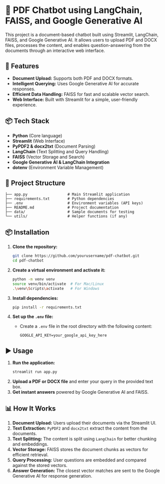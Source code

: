 # 📄 PDF Chatbot using LangChain, FAISS, and Google Generative AI

This project is a document-based chatbot built using Streamlit, LangChain, FAISS, and Google Generative AI. It allows users to upload PDF and DOCX files, processes the content, and enables question-answering from the documents through an interactive web interface.

## 🚀 Features
- **Document Upload:** Supports both PDF and DOCX formats.
- **Intelligent Querying:** Uses Google Generative AI for accurate responses.
- **Efficient Data Handling:** FAISS for fast and scalable vector search.
- **Web Interface:** Built with Streamlit for a simple, user-friendly experience.

## 📦 Tech Stack
- **Python** (Core language)
- **Streamlit** (Web Interface)
- **PyPDF2 & docx2txt** (Document Parsing)
- **LangChain** (Text Splitting and Query Handling)
- **FAISS** (Vector Storage and Search)
- **Google Generative AI & LangChain Integration**
- **dotenv** (Environment Variable Management)

## 📁 Project Structure
```plaintext
├── app.py                  # Main Streamlit application
├── requirements.txt        # Python dependencies
├── .env                    # Environment variables (API keys)
├── README.md               # Project documentation
├── data/                   # Sample documents for testing
└── utils/                  # Helper functions (if any)
```

## 📦 Installation
1. **Clone the repository:**
   ```bash
   git clone https://github.com/yourusername/pdf-chatbot.git
   cd pdf-chatbot
   ```

2. **Create a virtual environment and activate it:**
   ```bash
   python -m venv venv
   source venv/bin/activate  # For Mac/Linux
   .\venv\Scripts\activate   # For Windows
   ```

3. **Install dependencies:**
   ```bash
   pip install -r requirements.txt
   ```

4. **Set up the `.env` file:**
   - Create a `.env` file in the root directory with the following content:
     ```plaintext
     GOOGLE_API_KEY=your_google_api_key_here
     ```

## ▶️ Usage
1. **Run the application:**
   ```bash
   streamlit run app.py
   ```
2. **Upload a PDF or DOCX file** and enter your query in the provided text box.
3. **Get instant answers** powered by Google Generative AI and FAISS.

## 📊 How It Works
1. **Document Upload:** Users upload their documents via the Streamlit UI.
2. **Text Extraction:** `PyPDF2` and `docx2txt` extract the content from the documents.
3. **Text Splitting:** The content is split using `LangChain` for better chunking and embeddings.
4. **Vector Storage:** FAISS stores the document chunks as vectors for efficient retrieval.
5. **Query Processing:** User questions are embedded and compared against the stored vectors.
6. **Answer Generation:** The closest vector matches are sent to the Google Generative AI for response generation.

